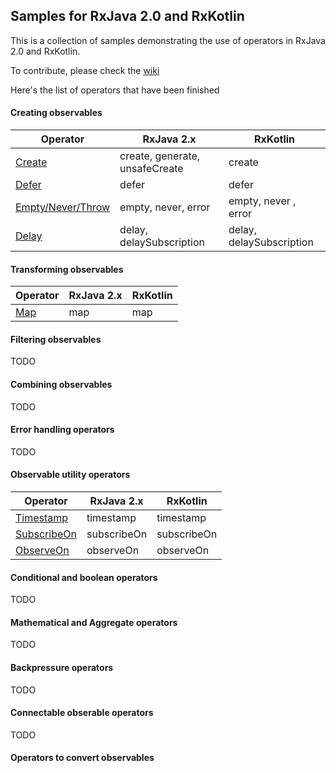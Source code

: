 ## Samples for RxJava 2.0 and RxKotlin

This is a collection of samples demonstrating the use of operators in RxJava 2.0 and RxKotlin.

To contribute, please check the [wiki](https://github.com/moldedbits/rx_operators/wiki)

Here's the list of operators that have been finished

#### Creating observables

| Operator | RxJava 2.x | RxKotlin |
|----------|------------|----------|
| [Create][1] | create, generate, unsafeCreate | create |
| [Defer][2] | defer | defer |
| [Empty/Never/Throw][3] | empty, never, error | empty, never , error |
| [Delay][8] | delay, delaySubscription | delay, delaySubscription |

#### Transforming observables

| Operator | RxJava 2.x | RxKotlin |
|----------|------------|----------|
| [Map][5] | map | map |

#### Filtering observables

TODO

#### Combining observables

TODO

#### Error handling operators

TODO

#### Observable utility operators

| Operator | RxJava 2.x | RxKotlin |
|----------|------------|----------|
| [Timestamp][4] | timestamp | timestamp |
| [SubscribeOn][6] | subscribeOn | subscribeOn |
| [ObserveOn][7] | observeOn | observeOn |

#### Conditional and boolean operators

TODO

#### Mathematical and Aggregate operators

TODO

#### Backpressure operators

TODO

#### Connectable obserable operators

TODO

#### Operators to convert observables

[1]: http://reactivex.io/documentation/operators/create.html
[2]: http://reactivex.io/documentation/operators/defer.html
[3]: http://reactivex.io/documentation/operators/empty-never-throw.html
[4]: http://reactivex.io/documentation/operators/timestamp.html
[5]: http://reactivex.io/documentation/operators/map.html
[6]: http://reactivex.io/documentation/operators/subscribeon.html
[7]: http://reactivex.io/documentation/operators/observeon.html
[8]: http://reactivex.io/documentation/operators/delay.html
